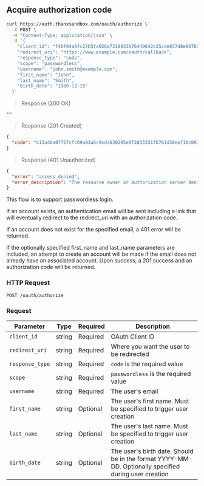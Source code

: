 ## Acquire authorization code

```bash
curl https://auth.thanxsandbox.com/oauth/authorize \
  -X POST \
  -H "Content-Type: application/json" \
  -d '{
    "client_id": "f4bf04a6fc27b5fa926a7318933b76440642c25cde037d8e867b3d18d771ad86",
    "redirect_uri": "https://www.example.com/oauth/callback",
    "response_type": "code",
    "scope": "passwordless",
    "username": "john.smith@example.com",
    "first_name": "John",
    "last_name": "Smith",
    "birth_date": "1980-12-15"
  }'
```

> Response (200 OK)

```
""
```

> Response (201 Created)

```json
{
  "code": "c13a4ba07f27cfc69a03a5c9cda630205e5f2833331fb761d38eef10c091f371"
}
```

> Response (401 Unauthorized)

```json
{
  "error": "access_denied",
  "error_description": "The resource owner or authorization server denied the request."
}
```

This flow is to support passwordless login.

If an account exists, an authentication email will be sent including a link that will eventually redirect to the redirect_uri with an authorization code.

If an account does not exist for the specified email, a 401 error will be returned.

If the optionally specified first_name and last_name parameters are included, an attempt to create an account will be made if the email does not already have an associated account. Upon success, a 201 success and an authorization code will be returned.

### HTTP Request

`POST /oauth/authorize`

### Request

Parameter | Type | Required | Description
--------- | ---- | -------- | -----------
`client_id` | string | Required | OAuth Client ID
`redirect_uri` | string | Required | Where you want the user to be redirected
`response_type` | string | Required | `code` is the required value
`scope` | string | Required | `passwordless` is the required value
`username` | string | Required | The user's email
`first_name` | string | Optional | The user's first name. Must be specified to trigger user creation
`last_name` | string | Optional | The user's last name. Must be specified to trigger user creation
`birth_date` | string | Optional | The user's birth date. Should be in the format YYYY-MM-DD. Optionally specified during user creation
